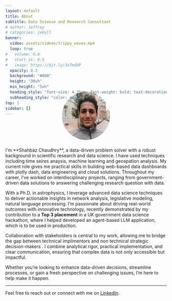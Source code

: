 ```yaml
---
layout: default
title: About
subtitle: Data Science and Research Consultant
# author: Jeffrey
# categories: jekyll
banner:
  video: assets/videos/trippy_waves.mp4
  loop: true
#   volume: 0.8
#   start_at: 8.5
#   image: https://bit.ly/3xTmdUP
  opacity: 0.3
  background: "#000"
  height: "30vh"
  min_height: "5vh"
  heading_style: "font-size: 4.25em; font-weight: bold; text-decoration: underline"
  subheading_style: "color: gold"
top: 1
sidebar: []
---
```


<div style="text-align: center; margin-top: -90px;">
    <img src="assets/images/me.jpeg" alt="Shahbaz Chaudhry" style="width: 150px; border-radius: 50%; margin-bottom: 20px;">
</div>
I'm **Shahbaz Chaudhry**, a data-driven problem solver with a robust background in scientific research and data science. I have used techniques including time seires anaysis, machine learning and geospation analysis. My current role gives me practical skills in building web-based data dashboards with plotly dash, data engineering and cloud solutions. Throughout my career, I’ve worked on interdisciplinary projects, ranging from government-driven data solutions to answering challenging research question with data. 

With a Ph.D. in astrophysics, I leverage advanced data science techniques to deliver actionable insights in network analysis, legislative modeling, natural language processing. I’m passionate about driving real-world outcomes with innovative technology, recently demonstrated by my contribution to a  **Top 3 placement** in a UK government data science hackathon, where I helped developed an agent-based LLM application, which is to be used in production.

Collaboration with stakeholders is central to my work, allowing me to bridge the gap between technical implimentors and non technical strategic decision-makers . I combine analytical rigor, practical implementation, and clear communication, ensuring that complex data is not only accessible but impactful.

Whether you’re looking to enhance data-driven decisions, streamline processes, or gain a fresh perspective on challenging issues, I’m here to help make it happen.

---

Feel free to reach out or connect with me on [LinkedIn](https://www.linkedin.com/in/shahbaz-chaudhry-phd-7b5557b7/?originalSubdomain=uk).